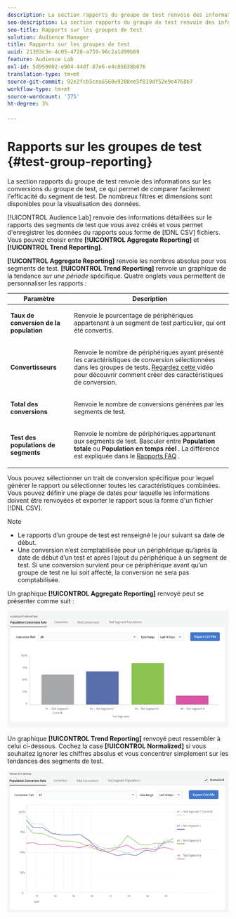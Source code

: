 ```yaml
---
description: La section rapports du groupe de test renvoie des informations sur les conversions du groupe de test, ce qui permet de comparer facilement l'efficacité du segment de test. De nombreux filtres et dimensions sont disponibles pour la visualisation des données.
seo-description: La section rapports du groupe de test renvoie des informations sur les conversions du groupe de test, ce qui permet de comparer facilement l'efficacité du segment de test. De nombreux filtres et dimensions sont disponibles pour la visualisation des données.
seo-title: Rapports sur les groupes de test
solution: Audience Manager
title: Rapports sur les groupes de test
uuid: 21303c3e-4c05-4728-a759-96c2a1d99b69
feature: Audience Lab
exl-id: 5d959002-e904-44df-87e6-e4c85838b076
translation-type: tm+mt
source-git-commit: 92e2fcb5cea6560e9288ee5f819df52e9e4768b7
workflow-type: tm+mt
source-wordcount: '375'
ht-degree: 3%

---
```


# Rapports sur les groupes de test {#test-group-reporting}

La section rapports du groupe de test renvoie des informations sur les conversions du groupe de test, ce qui permet de comparer facilement l&#39;efficacité du segment de test. De nombreux filtres et dimensions sont disponibles pour la visualisation des données.

[!UICONTROL Audience Lab] renvoie des informations détaillées sur le rapports des segments de test que vous avez créés et vous permet d&#39;enregistrer les données du rapports sous forme de  [!DNL CSV] fichiers. Vous pouvez choisir entre **[!UICONTROL Aggregate Reporting]** et **[!UICONTROL Trend Reporting]**.

**[!UICONTROL Aggregate Reporting]** renvoie les nombres absolus pour vos segments de test. **[!UICONTROL Trend Reporting]** renvoie un graphique de la tendance  *sur une période* spécifique. Quatre onglets vous permettent de personnaliser les rapports :

<table id="table_446384AE9A36408A9C570CB7DB72C3D6"> 
 <thead> 
  <tr> 
   <th colname="col1" class="entry"> Paramètre </th> 
   <th colname="col2" class="entry"> Description </th> 
  </tr> 
 </thead>
 <tbody> 
  <tr> 
   <td colname="col1"> <p> <b><span class="uicontrol"> Taux de conversion de la population</span></b> </p> </td> 
   <td colname="col2"> <p>Renvoie le pourcentage de périphériques appartenant à un segment de test particulier, qui ont été convertis. </p> </td> 
  </tr> 
  <tr> 
   <td colname="col1"> <p> <b><span class="uicontrol"> Convertisseurs</span></b> </p> </td> 
   <td colname="col2"> <p>Renvoie le nombre de périphériques ayant présenté les caractéristiques de conversion sélectionnées dans les groupes de tests. <a href="https://helpx.adobe.com/audience-manager/kt/using/creating-conversion-traits-feature-video-use.html" format="https" scope="external"> Regardez cette </a> vidéo pour découvrir comment créer des caractéristiques de conversion. </p> </td> 
  </tr> 
  <tr> 
   <td colname="col1"> <p> <b><span class="uicontrol"> Total des conversions</span></b> </p> </td> 
   <td colname="col2"> <p>Renvoie le nombre de conversions générées par les segments de test. </p> </td> 
  </tr> 
  <tr> 
   <td colname="col1"> <p> <b><span class="uicontrol"> Test des populations de segments</span></b> </p> </td> 
   <td colname="col2"> <p>Renvoie le nombre de périphériques appartenant aux segments de test. Basculer entre <b><span class="uicontrol"> Population totale</span></b> ou <b><span class="uicontrol"> Population en temps réel </span></b>. La différence est expliquée dans le <a href="../../faq/faq-reporting.md"> Rapports FAQ</a> . </p> </td>
  </tr>
 </tbody>
</table>

Vous pouvez sélectionner un trait de conversion spécifique pour lequel générer le rapport ou sélectionner toutes les caractéristiques combinées. Vous pouvez définir une plage de dates pour laquelle les informations doivent être renvoyées et exporter le rapport sous la forme d&#39;un fichier [!DNL CSV].

>[!NOTE]
>
>* Le rapports d’un groupe de test est renseigné le jour suivant sa date de début.
>* Une conversion n’est comptabilisée pour un périphérique qu’après la date de début d’un test et après l’ajout du périphérique à un segment de test. Si une conversion survient pour ce périphérique avant qu’un groupe de test ne lui soit affecté, la conversion ne sera pas comptabilisée.


Un graphique **[!UICONTROL Aggregate Reporting]** renvoyé peut se présenter comme suit :

![](assets/aggregate-reporting.PNG)

Un graphique **[!UICONTROL Trend Reporting]** renvoyé peut ressembler à celui ci-dessous. Cochez la case **[!UICONTROL Normalized]** si vous souhaitez ignorer les chiffres absolus et vous concentrer simplement sur les tendances des segments de test.

![](assets/trend-reporting.PNG)
